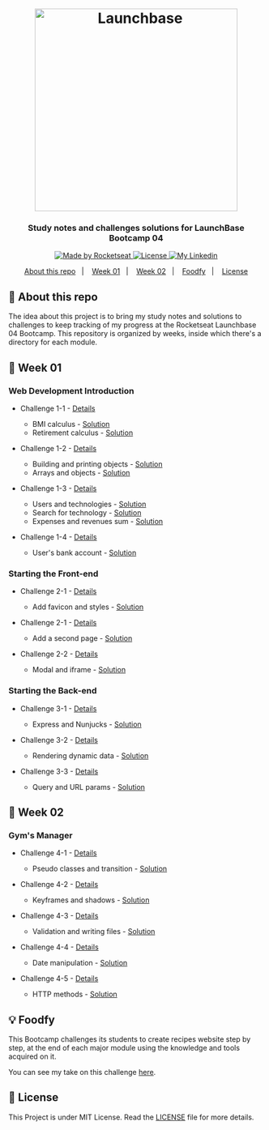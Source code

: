 <h1 align="center">
    <img alt="Launchbase" src="https://storage.googleapis.com/golden-wind/bootcamp-launchbase/logo.png" width="400px" />
</h1>

<h3 align="center">
  Study notes and challenges solutions for LaunchBase Bootcamp 04
</h3>

<p align="center">
  <a href="https://rocketseat.com.br">
    <img alt="Made by Rocketseat" src="https://img.shields.io/badge/made%20by-Rocketseat-%23F8952D">
  </a>

  <a href="/LICENSE" >
    <img alt="License" src="https://img.shields.io/badge/license-MIT-%23F8952D">
  </a>

  <a href="https://www.https://www.linkedin.com/in/italoteix/" >
    <img alt="My Linkedin" src="https://img.shields.io/badge/-italoteix-%230077B5?style=social&logo=linkedin">
  </a>
</p>

<p align="center">
  <a href="#rocket-about-this-repo">About this repo</a>&nbsp;&nbsp;&nbsp;|&nbsp;&nbsp;&nbsp;
  <a href="#calendar-week-01">Week 01</a>&nbsp;&nbsp;&nbsp;|&nbsp;&nbsp;&nbsp;
  <a href="#calendar-week-02">Week 02</a>&nbsp;&nbsp;&nbsp;|&nbsp;&nbsp;&nbsp;
  <a href="#bulb-foodfy">Foodfy</a>&nbsp;&nbsp;&nbsp;|&nbsp;&nbsp;&nbsp;
  <a href="#memo-license">License</a>
</p>

## :rocket: About this repo

The idea about this project is to bring my study notes and solutions to challenges to keep tracking of my progress at the Rocketseat Launchbase 04 Bootcamp. This repository is organized by weeks, inside which there's a directory for each module.

## :calendar: Week 01

### Web Development Introduction

- Challenge 1-1 - [Details](/week01/README.md#rocket-challenge-1-1-js-first-steps)
  - BMI calculus - [Solution](/week01/01-web-dev-introduction/challenge01-1/bmi.js)
  - Retirement calculus - [Solution](/week01/01-web-dev-introduction/challenge01-1/retirement.js)

- Challenge 1-2 - [Details](/week01/README.md#rocket-challenge-1-2-dealing-with-objects-and-arrays)
  - Building and printing objects - [Solution](/week01/01-web-dev-introduction/challenge01-2/company-data.js)
  - Arrays and objects - [Solution](/week01/01-web-dev-introduction/challenge01-2/programmer.js)

- Challenge 1-3 - [Details](/week01/README.md#rocket-challenge-1-3-functions-and-iteration-statements)
  - Users and technologies - [Solution](/week01/01-web-dev-introduction/challenge01-3/users-tech.js)
  - Search for technology - [Solution](/week01/01-web-dev-introduction/challenge01-3/tech-search.js)
  - Expenses and revenues sum - [Solution](/week01/01-web-dev-introduction/challenge01-3/expenses-revenues.js)

- Challenge 1-4 - [Details](/week01/README.md#rocket-challenge-1-4-app-banking-operations)
  - User's bank account - [Solution](/week01/01-web-dev-introduction/challenge01-4/bank-ops.js)

### Starting the Front-end
  
- Challenge 2-1 - [Details](/week01/README.md#rocket-challenge-2-1-first-html)
  - Add favicon and styles  - [Solution](/week01/02-starting-the-front/challenge02-1/)

- Challenge 2-1 - [Details](/week01/README.md#rocket-challenge-2-2-about-page)
  - Add a second page - [Solution](/week01/02-starting-the-front/challenge02-2/)

- Challenge 2-2 - [Details](/week01/README.md#rocket-challenge-2-3-content-page)
  - Modal and iframe - [Solution](/week01/02-starting-the-front/challenge02-3/)

### Starting the Back-end

- Challenge 3-1 - [Details](/week01/README.md#rocket-challenge-3-1-first-server)
  - Express and Nunjucks - [Solution](/week01/03-starting-the-back-end/challenge03-1/)

- Challenge 3-2 - [Details](/week01/README.md#rocket-challenge-3-2-nunjuck's-files-and-dynamic-data)
  - Rendering dynamic data - [Solution](/week01/03-starting-the-back-end/challenge03-2/)

- Challenge 3-3 - [Details](/week01/README.md#rocket-challenge-3-3-course's-description-page)
  - Query and URL params - [Solution](/week01/03-starting-the-back-end/challenge03-3/)

## :calendar: Week 02

### Gym's Manager

- Challenge 4-1 - [Details](/week02/README.md#rocket-challenge-4-1-header)
  - Pseudo classes and transition - [Solution](/week02/04-gym-manager/challenge04-1/)

- Challenge 4-2 - [Details](/week02/README.md#rocket-challenge-4-2-teacher's-card)
  - Keyframes and shadows - [Solution](/week02/04-gym-manager/challenge04-2/)

- Challenge 4-3 - [Details](/week02/README.md#rocket-challenge-4-3-form-and-teacher's-creation-route)
  - Validation and writing files - [Solution](/week02/04-gym-manager/challenge04-3/)

- Challenge 4-4 - [Details](/week02/README.md#rocket-challenge-4-4-presentation,-editing-and-formating-of-teacher's-data)
  - Date manipulation - [Solution](/week02/04-gym-manager/challenge04-4/)

- Challenge 4-5 - [Details](/week02/README.md#rocket-challenge-4-5-http-put-and-delete)
  - HTTP methods - [Solution](/week02/04-gym-manager/challenge04-5/)

## :bulb: Foodfy

This Bootcamp challenges its students to create recipes website step by step, at the end of each major module using the knowledge and tools acquired on it.

You can see my take on this challenge [here](https://github.com/italoteix/foodfy).

## :memo: License

This Project is under MIT License. Read the [LICENSE](./LICENSE) file for more details.
